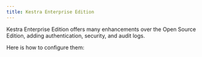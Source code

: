 ```yaml
---
title: Kestra Enterprise Edition
---
```


Kestra Enterprise Edition offers many enhancements over the Open Source Edition, adding authentication, security, and audit logs.

Here is how to configure them:


<ChildTableOfContents />
